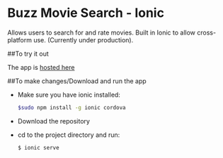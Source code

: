 Buzz Movie Search - Ionic
=========================

Allows users to search for and rate movies. Built in Ionic to allow cross-platform use. (Currently under production).

##To try it out

The app is [hosted here](https://buzzmovieionic.firebaseapp.com "Buzz Movie Ionic")

##To make changes/Download and run the app

- Make sure you have ionic installed:
    ```bash
    $sudo npm install -g ionic cordova
    ```
    
- Download the repository
- cd to the project directory and run:
  ```
  $ ionic serve
  ```

